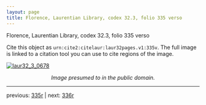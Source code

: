 ```yaml
---
layout: page
title: Florence, Laurentian Library, codex 32.3, folio 335 verso
---
```


Florence, Laurentian Library, codex 32.3, folio 335 verso

Cite this object as `urn:cite2:citelaur:laur32pages.v1:335v`.  The full image is linked to a citation tool you can use to cite regions of the image.

[![laur32_3_0678](http://www.homermultitext.org/iipsrv?IIIF=/project/homer/pyramidal/deepzoom/citelaur/laur32imgs/v1/laur32_3_0678.tif/full/800,/0/default.jpg)](http://www.homermultitext.org/ict2/?urn=urn:cite2:citelaur:laur32imgs.v1:laur32_3_0678) 

<p style="text-align: center; font-style: italic;">Image presumed to in the public domain.</p>

---

previous: [335r](../335r/) | next: [336r](../336r/)